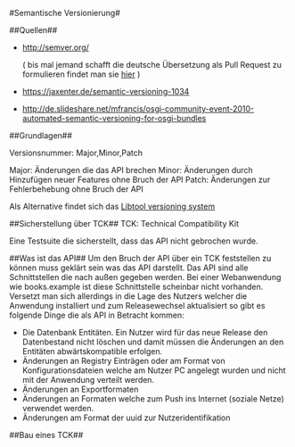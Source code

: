 #Semantische Versionierung#

##Quellen##
* http://semver.org/

  ( bis mal jemand schafft die deutsche Übersetzung als Pull Request zu formulieren findet man sie [hier](http://blog.selfhtml.org/2013/11/08/semantische-versionsnumerierung-2-0-0/) )
* https://jaxenter.de/semantic-versioning-1034
* http://de.slideshare.net/mfrancis/osgi-community-event-2010-automated-semantic-versioning-for-osgi-bundles

##Grundlagen##

Versionsnummer: Major,Minor,Patch

Major: Änderungen die das API brechen
Minor: Änderungen durch Hinzufügen neuer Features ohne Bruch der API
Patch: Änderungen zur Fehlerbehebung ohne Bruch der API

Als Alternative findet sich das [ Libtool versioning system](http://www.sourceware.org/autobook/autobook/autobook_91.html)

##Sicherstellung über TCK##
TCK: Technical Compatibility Kit

Eine Testsuite die sicherstellt, dass das API nicht gebrochen wurde.

##Was ist das API##
Um den Bruch der API über ein TCK feststellen zu können muss geklärt sein was das API darstellt.
Das API sind alle Schnittstellen die nach außen gegeben werden. Bei einer Webanwendung wie books.example 
ist diese Schnittstelle scheinbar nicht vorhanden. Versetzt man sich allerdings in die Lage des Nutzers
welcher die Anwendung installiert und zum Releasewechsel aktualisiert so gibt es folgende Dinge die 
als API in Betracht kommen:
* Die Datenbank Entitäten. Ein Nutzer wird für das neue Release den Datenbestand nicht löschen und damit müssen die
  Änderungen an den Entitäten abwärtskompatible erfolgen.
* Änderungen an Registry Einträgen oder am Format von Konfigurationsdateien welche am Nutzer PC angelegt wurden
  und nicht mit der Anwendung verteilt werden.
* Änderungen an Exportformaten
* Änderungen an Formaten welche zum Push ins Internet (soziale Netze) verwendet werden.
* Änderungen am Format der uuid zur Nutzeridentifikation

##Bau eines TCK##




